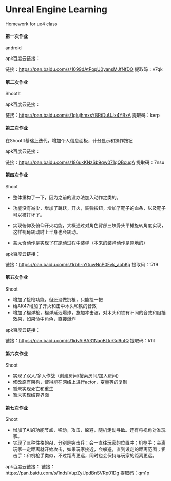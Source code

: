 # Unreal Engine Learning
 Homework for ue4 class

#### 第一次作业

android

apk百度云链接：

链接：https://pan.baidu.com/s/1099dAtPopU0yansMJfNfDQ 
提取码：v7qk 

#### 第二次作业

ShootIt

apk百度云链接：

链接：https://pan.baidu.com/s/1qlujhmxsYBRtDuUJx4YBxA 
提取码：kerp 

#### 第三次作业

在ShootIt基础上迭代，增加个人信息面板，计分显示和操作按钮

apk百度云链接：

链接：https://pan.baidu.com/s/186ukKNzSb9qw071qQBcugA 
提取码：7nsu 

#### 第四次作业

Shoot

- 整体重构了一下，因为之前的没办法加入动作之类的。

- 功能没有减少，增加了跳跃，开火，装弹按钮，增加了靶子的血条，以及靶子可以被打坏了。

- 实现俯仰及俯仰开火功能，大概通过对角色背部三块骨头平摊旋转角度实现，这样视角转动时上半身也会转动。

- 蒙太奇动作是实现了在跑动过程中装弹（本来的装弹动作是原地的）

apk百度云链接：

链接：https://pan.baidu.com/s/1rbh-nYtuwNnP0Fvk_aobKg 
提取码：t7f9 

#### 第五次作业

Shoot

- 增加了捡枪功能，但还没做扔枪，只能捡一把
- 给AK47增加了开火和击中木头和铁的音效
- 增加了榴弹枪，榴弹延迟爆炸，施加冲击波，对木头和铁有不同的音效和阻挡效果，如果命中角色，直接爆炸

apk百度云链接：

链接：https://pan.baidu.com/s/1idvAiBA31NaqBLkrGd9utQ 
提取码：k1it 



#### 第六次作业

Shoot

- 实现了双人/多人作战（创建房间/搜索房间/加入房间）
- 修改原有架构，使得能在网络上进行actor，变量等的复制
- 暂未实现死亡和重生
- 暂未实现结算界面



#### 第七次作业

Shoot

- 增加了AI的功能节点，移动，攻击，躲避，随机走动寻敌。还有将视角对准玩家。
- 实现了三种性格的AI，分别是突击兵：会一直往玩家的位置冲；机枪手：会离玩家一定距离就开始攻击，如果玩家接近，会躲避，直到设定的距离范围；狙击手：和机枪手类似，不过距离更远，同时也会保持与玩家的距离更远。

apk百度云链接：
链接：https://pan.baidu.com/s/1ndslVupZyUpdBnSVRp01Dg 
提取码：qm1p 
